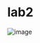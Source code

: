 # lab2
![image](https://user-images.githubusercontent.com/114385416/197410389-7a511846-17ac-47e5-8a9f-dc4e7b9af4c4.png)

